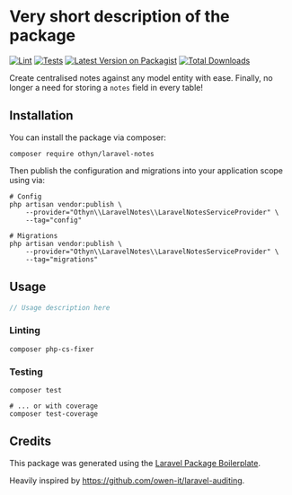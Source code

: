 # Very short description of the package

[![Lint](https://github.com/othyn/laravel-notes/actions/workflows/00-lint.yml/badge.svg)](https://github.com/othyn/laravel-notes/actions/workflows/00-lint.yml)
[![Tests](https://github.com/othyn/laravel-notes/actions/workflows/10-tests.yml/badge.svg)](https://github.com/othyn/laravel-notes/actions/workflows/10-tests.yml)
[![Latest Version on Packagist](https://img.shields.io/packagist/v/othyn/laravel-notes.svg?style=flat)](https://packagist.org/packages/othyn/laravel-notes)
[![Total Downloads](https://img.shields.io/packagist/dt/othyn/laravel-notes.svg?style=flat)](https://packagist.org/packages/othyn/laravel-notes)

Create centralised notes against any model entity with ease. Finally, no longer a need for storing a `notes` field in
every table!

## Installation

You can install the package via composer:

```shell
composer require othyn/laravel-notes
```

Then publish the configuration and migrations into your application scope using via:

```shell
# Config
php artisan vendor:publish \
    --provider="Othyn\\LaravelNotes\\LaravelNotesServiceProvider" \
    --tag="config"

# Migrations
php artisan vendor:publish \
    --provider="Othyn\\LaravelNotes\\LaravelNotesServiceProvider" \
    --tag="migrations"
```

## Usage

```php
// Usage description here
```

### Linting

```shell
composer php-cs-fixer
```

### Testing

```shell
composer test

# ... or with coverage
composer test-coverage
```

## Credits

This package was generated using the [Laravel Package Boilerplate](https://laravelpackageboilerplate.com).

Heavily inspired by https://github.com/owen-it/laravel-auditing.
